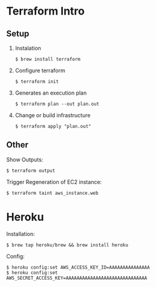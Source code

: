 # Terraform Intro

## Setup

1. Instalation

       $ brew install terraform

2. Configure terraform

       $ terraform init

3. Generates an execution plan

       $ terraform plan --out plan.out

4. Change or build infrastructure

       $ terraform apply "plan.out"

## Other

Show Outputs:

    $ terraform output

Trigger Regeneration of EC2 instance:

    $ terraform taint aws_instance.web

# Heroku

Installation:

    $ brew tap heroku/brew && brew install heroku

Config:

    $ heroku config:set AWS_ACCESS_KEY_ID=AAAAAAAAAAAAAAA
    $ heroku config:set AWS_SECRET_ACCESS_KEY=AAAAAAAAAAAAAAAAAAAAAAAAAAAAAA
